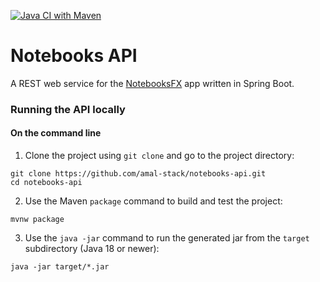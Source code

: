 [![Java CI with Maven](https://github.com/amal-stack/notebooks-api/actions/workflows/maven.yml/badge.svg)](https://github.com/amal-stack/notebooks-api/actions/workflows/maven.yml)

# Notebooks API

A REST web service for the [NotebooksFX](https://github.com/amal-stack/notebooksfx) app written in Spring Boot.


### Running the API locally
#### On the command line
1. Clone the project using `git clone` and go to the project directory:
```
git clone https://github.com/amal-stack/notebooks-api.git
cd notebooks-api
```
2. Use the Maven `package` command to build and test the project:
```
mvnw package
```
3. Use the `java -jar` command to run the generated jar from the `target` subdirectory (Java 18 or newer):
```
java -jar target/*.jar
```

